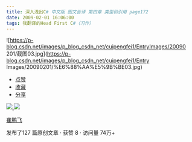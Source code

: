 ```yaml
---
title: 深入浅出C# 中文版 图文皆译 第四章 类型和引用 page172
date: 2009-02-01 16:06:00
tags: 我翻译的Head First C#（习作）
---
```

![https://p-blog.csdn.net/images/p_blog_csdn_net/cuipengfei1/EntryImages/20090
201/截图03.jpg](https://p-blog.csdn.net/images/p_blog_csdn_net/cuipengfei1/Entry
Images/20090201/%E6%88%AA%E5%9B%BE03.jpg)

  * [ 点赞  ](javascript:;)
  * [ 收藏  ](javascript:;)
  * [ 分享 ](javascript:;)

[ ![](https://profile.csdnimg.cn/5/2/5/3_cuipengfei1)
![](https://g.csdnimg.cn/static/user-reg-year/1x/11.png)
](https://blog.csdn.net/cuipengfei1)

[ 崔鹏飞 ](https://blog.csdn.net/cuipengfei1)

发布了127 篇原创文章  ·  获赞 8  ·  访问量 74万+

